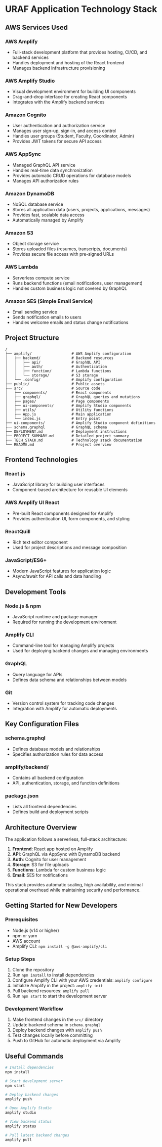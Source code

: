 # URAF Application Technology Stack

## AWS Services Used

### **AWS Amplify**
- Full-stack development platform that provides hosting, CI/CD, and backend services
- Handles deployment and hosting of the React frontend
- Manages backend infrastructure provisioning

### **AWS Amplify Studio**
- Visual development environment for building UI components
- Drag-and-drop interface for creating React components
- Integrates with the Amplify backend services

### **Amazon Cognito**
- User authentication and authorization service
- Manages user sign-up, sign-in, and access control
- Handles user groups (Student, Faculty, Coordinator, Admin)
- Provides JWT tokens for secure API access

### **AWS AppSync**
- Managed GraphQL API service
- Handles real-time data synchronization
- Provides automatic CRUD operations for database models
- Manages API authorization rules

### **Amazon DynamoDB**
- NoSQL database service
- Stores all application data (users, projects, applications, messages)
- Provides fast, scalable data access
- Automatically managed by Amplify

### **Amazon S3**
- Object storage service
- Stores uploaded files (resumes, transcripts, documents)
- Provides secure file access with pre-signed URLs

### **AWS Lambda**
- Serverless compute service
- Runs backend functions (email notifications, user management)
- Handles custom business logic not covered by GraphQL

### **Amazon SES (Simple Email Service)**
- Email sending service
- Sends notification emails to users
- Handles welcome emails and status change notifications

## Project Structure

```
/
├── amplify/                  # AWS Amplify configuration
│   ├── backend/              # Backend resources
│   │   ├── api/              # GraphQL API
│   │   ├── auth/             # Authentication
│   │   ├── function/         # Lambda functions
│   │   └── storage/          # S3 storage
│   └── .config/              # Amplify configuration
├── public/                   # Public assets
├── src/                      # Source code
│   ├── components/           # React components
│   ├── graphql/              # GraphQL queries and mutations
│   ├── pages/                # Page components
│   ├── ui-components/        # Amplify Studio components
│   ├── utils/                # Utility functions
│   ├── App.js                # Main application
│   └── index.js              # Entry point
├── ui-components/            # Amplify Studio component definitions
├── schema.graphql            # GraphQL schema
├── DEPLOYMENT.md             # Deployment instructions
├── PROJECT_SUMMARY.md        # Detailed project summary
├── TECH_STACK.md             # Technology stack documentation
└── README.md                 # Project overview
```

## Frontend Technologies

### **React.js**
- JavaScript library for building user interfaces
- Component-based architecture for reusable UI elements

### **AWS Amplify UI React**
- Pre-built React components designed for Amplify
- Provides authentication UI, form components, and styling

### **ReactQuill**
- Rich text editor component
- Used for project descriptions and message composition

### **JavaScript/ES6+**
- Modern JavaScript features for application logic
- Async/await for API calls and data handling

## Development Tools

### **Node.js & npm**
- JavaScript runtime and package manager
- Required for running the development environment

### **Amplify CLI**
- Command-line tool for managing Amplify projects
- Used for deploying backend changes and managing environments

### **GraphQL**
- Query language for APIs
- Defines data schema and relationships between models

### **Git**
- Version control system for tracking code changes
- Integration with Amplify for automatic deployments

## Key Configuration Files

### **schema.graphql**
- Defines database models and relationships
- Specifies authorization rules for data access

### **amplify/backend/**
- Contains all backend configuration
- API, authentication, storage, and function definitions

### **package.json**
- Lists all frontend dependencies
- Defines build and deployment scripts

## Architecture Overview

The application follows a serverless, full-stack architecture:

1. **Frontend**: React app hosted on Amplify
2. **API**: GraphQL via AppSync with DynamoDB backend
3. **Auth**: Cognito for user management
4. **Storage**: S3 for file uploads
5. **Functions**: Lambda for custom business logic
6. **Email**: SES for notifications

This stack provides automatic scaling, high availability, and minimal operational overhead while maintaining security and performance.

## Getting Started for New Developers

### Prerequisites
- Node.js (v14 or higher)
- npm or yarn
- AWS account
- Amplify CLI: `npm install -g @aws-amplify/cli`

### Setup Steps
1. Clone the repository
2. Run `npm install` to install dependencies
3. Configure Amplify CLI with your AWS credentials: `amplify configure`
4. Initialize Amplify in the project: `amplify init`
5. Pull backend resources: `amplify pull`
6. Run `npm start` to start the development server

### Development Workflow
1. Make frontend changes in the `src/` directory
2. Update backend schema in `schema.graphql`
3. Deploy backend changes with `amplify push`
4. Test changes locally before committing
5. Push to GitHub for automatic deployment via Amplify

## Useful Commands

```bash
# Install dependencies
npm install

# Start development server
npm start

# Deploy backend changes
amplify push

# Open Amplify Studio
amplify studio

# View backend status
amplify status

# Pull latest backend changes
amplify pull
```
